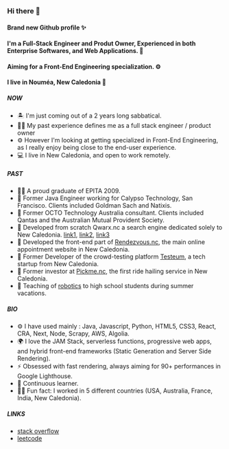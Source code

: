 ### Hi there 👋

#### Brand new Github profile ✨

#### I'm a Full-Stack Engineer and Produt Owner, Experienced in both Enterprise Softwares, and Web Applications. 🧰

#### Aiming for a Front-End Engineering specialization. ⚙️

#### I live in Nouméa, New Caledonia 🌴

##### NOW
- 🏝 I'm just coming out of a 2 years long sabbatical.
- 💁‍♂️ My past experience defines me as a full stack engineer / product owner
- ⚙️ However I'm looking at getting specialized in Front-End Engineering, as I really enjoy being close to the end-user experience.
- 💻 I live in New Caledonia, and open to work remotely.

##### PAST
- 👨‍🎓 A proud graduate of EPITA 2009.
- 🏦 Former Java Engineer working for Calypso Technology, San Francisco. Clients included Goldman Sach and Natixis.
- 🧐 Former OCTO Technology Australia consultant. Clients included Qantas and the Australian Mutual Provident Society.
- 🔎 Developed from scratch Qwarx.nc a search engine dedicated solely to New Caledonia. [link1](https://www.moncoachwebmarketing.nc/2558-qwarx-nc-naissance-dun-moteur-de-recherche-caledonien), [link2](https://madein.nc/rubriques/economique-et-social/2295-un-moteur-de-recherche-100-local), [link3](https://www.lnc.nc/article/nouvelle-caledonie/economie/qwarx-le-moteur-de-recherche-local-peut-il-reussir-a-s-imposer)
- 📖 Developed the front-end part of [Rendezvous.nc](https://rendezvous.nc/), the main online appointment website in New Caledonia.
- 🐞 Former Developer of the crowd-testing platform [Testeum](https://testeum.com/), a tech startup from New Caledonia.
- 🚕 Former investor at [Pickme.nc](https://www.youtube.com/watch?v=JjRdM5riTBM), the first ride hailing service in New Caledonia.
- 🤖 Teaching of [robotics](https://www.lnc.nc/article/grand-noumea/noumea/a-saint-quentin-les-vacanciers-apprivoisent-la-robotique) to high school students during summer vacations.

##### BIO
- ⚙️ I have used mainly : Java, Javascript, Python, HTML5, CSS3, React, CRA, Next, Node, Scrapy, AWS, Algolia.
- 🌍 I love the JAM Stack, serverless functions, progressive web apps, and hybrid front-end frameworks (Static Generation and Server Side Rendering).
- ⚡️ Obsessed with fast rendering, always aiming for 90+ performances in Google Lighthouse.
- 🌱 Continuous learner.
- 💁‍♂️ Fun fact: I worked in 5 different countries (USA, Australia, France, India, New Caledonia).

##### LINKS
- [stack overflow](https://stackoverflow.com/users/2617419)
- [leetcode](https://leetcode.com/user1019w/)
